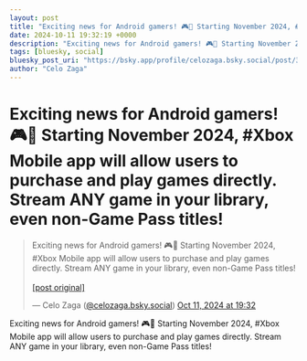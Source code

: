 ```yaml
---
layout: post
title: "Exciting news for Android gamers! 🎮📱 Starting November 2024, #Xbox Mobile app will allow users to purchase and play games directly. Stream ANY game in your library, even non-Game Pass titles!"
date: 2024-10-11 19:32:19 +0000
description: "Exciting news for Android gamers! 🎮📱 Starting November 2024, #Xbox Mobile app will allow users to purchase and play games directly. Stream ANY game in y..."
tags: [bluesky, social]
bluesky_post_uri: "https://bsky.app/profile/celozaga.bsky.social/post/3l6b47ufo7g2v"
author: "Celo Zaga"
---
```


<h1 class="bluesky-post-title">Exciting news for Android gamers! 🎮📱 Starting November 2024, #Xbox Mobile app will allow users to purchase and play games directly. Stream ANY game in your library, even non-Game Pass titles!</h1>


<blockquote class="bluesky-embed" data-bluesky-uri="at://did:plc:lmh6rennptq77inaztnovw4b/app.bsky.feed.post/3l6b47ufo7g2v" data-bluesky-embed-color-mode="system">
<p lang="">Exciting news for Android gamers! 🎮📱 Starting November 2024, #Xbox Mobile app will allow users to purchase and play games directly. Stream ANY game in your library, even non-Game Pass titles!<br><br><a href="https://bsky.app/profile/celozaga.bsky.social/post/3l6b47ufo7g2v">[post original]</a></p>
&mdash; Celo Zaga (<a href="https://bsky.app/profile/did:plc:lmh6rennptq77inaztnovw4b">@celozaga.bsky.social</a>) <a href="https://bsky.app/profile/celozaga.bsky.social/post/3l6b47ufo7g2v">Oct 11, 2024 at 19:32</a>
</blockquote>
<script async src="https://embed.bsky.app/static/embed.js" charset="utf-8"></script>


<p class="bluesky-post-description">Exciting news for Android gamers! 🎮📱 Starting November 2024, #Xbox Mobile app will allow users to purchase and play games directly. Stream ANY game in your library, even non-Game Pass titles!</p>
